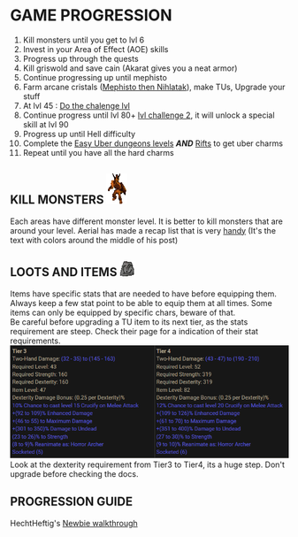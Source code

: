 # GAME PROGRESSION

1. Kill monsters until you get to lvl 6
1. Invest in your Area of Effect (AOE) skills
1. Progress up through the quests
1. Kill griswold and save cain (Akarat gives you a neat armor)
1. Continue progressing up until mephisto
1. Farm arcane cristals ([Mephisto then Nihlatak](https://forum.median-xl.com/viewtopic.php?f=49&t=18822)), make TUs, Upgrade your stuff
1. At lvl 45 : [Do the chalenge lvl](https://docs.median-xl.com/doc/quests/challenges)
1. Continue progress until lvl 80+ [lvl challenge 2](https://docs.median-xl.com/doc/quests/challenges#idx1), it will unlock a special skill at lvl 90
1. Progress up until Hell difficulty
1. Complete the [Easy Uber dungeons levels](https://docs.median-xl.com/doc/quests/dungeons) ***AND*** [Rifts](https://docs.median-xl.com/doc/quests/rifts) to get uber charms
1. Repeat until you have all the hard charms


## KILL MONSTERS ![cog gif](../img/cog.webp)
  
Each areas have different monster level. It is better to kill monsters that are around your level. Aerial has made a recap list that is very [handy](https://forum.median-xl.com/viewtopic.php?f=40&t=22675&hilit=cow) (It's the text with colors around the middle of his post)


## LOOTS AND ITEMS ![el rune](../img/El_Rune.webp)

Items have specific stats that are needed to have before equipping them. Always keep a few stat point to be able to equip them at all times. Some items can only be equipped by specific chars, beware of that.  
Be careful before upgrading a TU item to its next tier, as the stats requirement are steep. Check their page for a indication of their stat requirements.  
![](../img/tu.png)  
Look at the dexterity requirement from Tier3 to Tier4, its a huge step. Don't upgrade before checking the docs.

## PROGRESSION GUIDE

HechtHeftig's [Newbie walkthrough](https://forum.median-xl.com/viewtopic.php?f=40&t=34407)